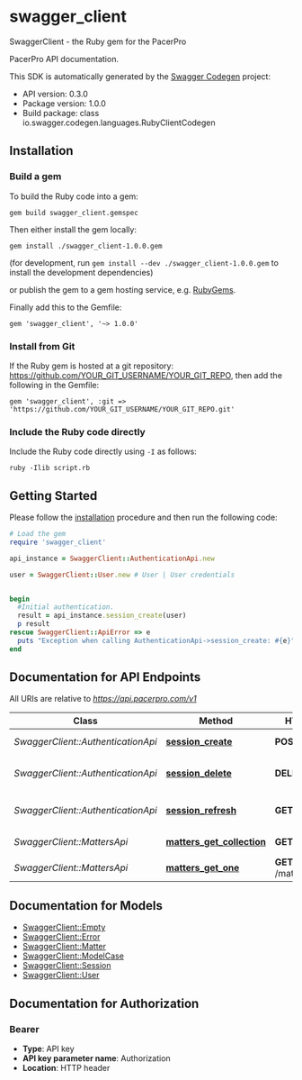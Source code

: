 # swagger_client

SwaggerClient - the Ruby gem for the PacerPro

PacerPro API documentation.

This SDK is automatically generated by the [Swagger Codegen](https://github.com/swagger-api/swagger-codegen) project:

- API version: 0.3.0
- Package version: 1.0.0
- Build package: class io.swagger.codegen.languages.RubyClientCodegen

## Installation

### Build a gem

To build the Ruby code into a gem:

```shell
gem build swagger_client.gemspec
```

Then either install the gem locally:

```shell
gem install ./swagger_client-1.0.0.gem
```
(for development, run `gem install --dev ./swagger_client-1.0.0.gem` to install the development dependencies)

or publish the gem to a gem hosting service, e.g. [RubyGems](https://rubygems.org/).

Finally add this to the Gemfile:

    gem 'swagger_client', '~> 1.0.0'

### Install from Git

If the Ruby gem is hosted at a git repository: https://github.com/YOUR_GIT_USERNAME/YOUR_GIT_REPO, then add the following in the Gemfile:

    gem 'swagger_client', :git => 'https://github.com/YOUR_GIT_USERNAME/YOUR_GIT_REPO.git'

### Include the Ruby code directly

Include the Ruby code directly using `-I` as follows:

```shell
ruby -Ilib script.rb
```

## Getting Started

Please follow the [installation](#installation) procedure and then run the following code:
```ruby
# Load the gem
require 'swagger_client'

api_instance = SwaggerClient::AuthenticationApi.new

user = SwaggerClient::User.new # User | User credentials


begin
  #Initial authentication.
  result = api_instance.session_create(user)
  p result
rescue SwaggerClient::ApiError => e
  puts "Exception when calling AuthenticationApi->session_create: #{e}"
end

```

## Documentation for API Endpoints

All URIs are relative to *https://api.pacerpro.com/v1*

Class | Method | HTTP request | Description
------------ | ------------- | ------------- | -------------
*SwaggerClient::AuthenticationApi* | [**session_create**](docs/AuthenticationApi.md#session_create) | **POST** /session | Initial authentication.
*SwaggerClient::AuthenticationApi* | [**session_delete**](docs/AuthenticationApi.md#session_delete) | **DELETE** /session | Revoke all JWT tokens (logout).
*SwaggerClient::AuthenticationApi* | [**session_refresh**](docs/AuthenticationApi.md#session_refresh) | **GET** /session | Refresh authentication token
*SwaggerClient::MattersApi* | [**matters_get_collection**](docs/MattersApi.md#matters_get_collection) | **GET** /matters | A collection of matters.
*SwaggerClient::MattersApi* | [**matters_get_one**](docs/MattersApi.md#matters_get_one) | **GET** /matters/{matterId} | A single matter.


## Documentation for Models

 - [SwaggerClient::Empty](docs/Empty.md)
 - [SwaggerClient::Error](docs/Error.md)
 - [SwaggerClient::Matter](docs/Matter.md)
 - [SwaggerClient::ModelCase](docs/ModelCase.md)
 - [SwaggerClient::Session](docs/Session.md)
 - [SwaggerClient::User](docs/User.md)


## Documentation for Authorization


### Bearer

- **Type**: API key
- **API key parameter name**: Authorization
- **Location**: HTTP header


